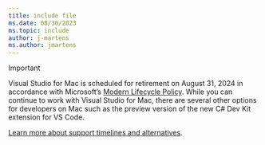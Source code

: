 ```yaml
---
title: include file
ms.date: 08/30/2023
ms.topic: include
author: j-martens
ms.author: jmartens
---
```

> [!IMPORTANT]
> Visual Studio for Mac is scheduled for retirement on August 31, 2024 in accordance with Microsoft’s [Modern Lifecycle Policy](/lifecycle/policies/modern). While you can continue to work with Visual Studio for Mac, there are several other options for developers on Mac such as the preview version of the new C# Dev Kit extension for VS Code.
>  
> [Learn more about support timelines and alternatives](what-happened-to-vs-for-mac.md).
